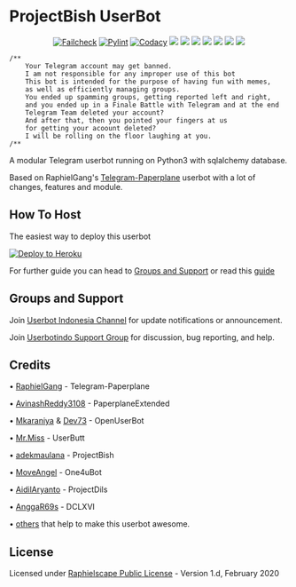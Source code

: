 # ProjectBish UserBot

<p align="center">
    <a href="https://github.com/alfianandaa/ProjectBish/actions?query=workflow%3AFailCheck" > <img src="https://img.shields.io/github/workflow/status/alfianandaa/ProjectBish/FailCheck/master?style=for-the-badge&logo=github-actions&logoColor=white" alt="Failcheck" /></a>
    <a href="https://github.com/alfianandaa/ProjectBish/actions?query=workflow%3Apylint"> <img src="https://img.shields.io/github/workflow/status/alfianandaa/ProjectBish/pylint/master?label=pylint&style=for-the-badge&logo=github-actions&logoColor=white" alt="Pylint" /></a>
    <a href="https://app.codacy.com/manual/alfianandaa/ProjectBish/dashboard"> <img src="https://img.shields.io/codacy/grade/ee99b19e6a904245a542bfd61b0299e2?color=green&logo=codacy&logoColor=green&style=for-the-badge" alt="Codacy" /></a>
    <a href="https://github.com/alfianandaa/ProjectBish"> <img src="https://img.shields.io/github/repo-size/alfianandaa/ProjectBish?color=green&logo=github&logoColor=green&style=for-the-badge" /></a>
    <a href="https://github.com/alfianandaa/ProjectBish/commits/master"> <img src="https://img.shields.io/github/last-commit/alfianandaa/ProjectBish?color=greenlogo=github&logoColor=green&style=for-the-badge" /></a>
    <a href="https://github.com/alfianandaa/ProjectBish/issues"> <img src="https://img.shields.io/github/issues/alfianandaa/ProjectBish?color=green&logo=github&logoColor=green&style=for-the-badge" /></a>
    <a href="https://github.com/alfianandaa/ProjectBish/network/members"> <img src="https://img.shields.io/github/forks/alfianandaa/ProjectBish?color=green&logo=github&logoColor=green&style=for-the-badge" /></a>
     <a href="https://hub.docker.com/r/gengkapak/groovygorilla"> <img src="https://img.shields.io/docker/image-size/gengkapak/groovygorilla/latest?label=docker%20image%20size&logo=docker&style=for-the-badge" /></a>
    <a href="https://hub.docker.com/r/gengkapak/groovygorilla/tags"> <img src="https://img.shields.io/docker/v/gengkapak/groovygorilla/latest?label=docker%20version&logo=docker&style=for-the-badge" /></a>
    <a href="https://pypi.org/project/Telethon/"> <img src="https://img.shields.io/pypi/v/telethon?color=green&label=telethon&logo=python&logoColor=green&style=for-the-badge" /></a>
</p>

```
/**
    Your Telegram account may get banned.
    I am not responsible for any improper use of this bot
    This bot is intended for the purpose of having fun with memes,
    as well as efficiently managing groups.
    You ended up spamming groups, getting reported left and right,
    and you ended up in a Finale Battle with Telegram and at the end
    Telegram Team deleted your account?
    And after that, then you pointed your fingers at us
    for getting your acoount deleted?
    I will be rolling on the floor laughing at you.
/**
```

A modular Telegram userbot running on Python3 with sqlalchemy database.

Based on RaphielGang's [Telegram-Paperplane](https://github.com/RaphielGang/Telegram-Paperplane) userbot with a lot of changes, features and module.

## How To Host

The easiest way to deploy this userbot

<p><a href="https://heroku.com/deploy?template=https://github.com/alfianandaa/ProjectBish/tree/master"> <img src="https://www.herokucdn.com/deploy/button.svg" alt="Deploy to Heroku" /></a></p>

For further guide you can head to [Groups and Support](https://github.com/KeselekPermen69/UserButt#Groups-and-support) or read this [guide](https://telegra.ph/Host-a-Telegram-Userbot-05-07)

## Groups and Support

Join [Userbot Indonesia Channel](https://t.me/userbotindocloud) for update notifications or announcement.

Join [Userbotindo Support Group](https://t.me/userbotindo) for discussion, bug reporting, and help.

## Credits

• [RaphielGang](https://github.com/RaphielGang) - Telegram-Paperplane

• [AvinashReddy3108](https://github.com/AvinashReddy3108) - PaperplaneExtended

• [Mkaraniya](https://github.com/mkaraniya) & [Dev73](https://github.com/Devp73) - OpenUserBot

• [Mr.Miss](https://github.com/keselekpermen69) - UserButt

• [adekmaulana](https://github.com/adekmaulana) - ProjectBish

• [MoveAngel](https://github.com/MoveAngel) - One4uBot

• [AidilAryanto](https://github.com/aidilaryanto) - ProjectDils 

• [AnggaR69s](https://github.com/GengKapak/DCLXVI) - DCLXVI

• [others](https://github.com/aidilaryanto/ProjectDils/graphs/contributors) that help to make this userbot awesome.

## License

Licensed under [Raphielscape Public License](https://github.com/aidilaryanto/ProjectDils/blob/master/LICENSE) - Version 1.d, February 2020
